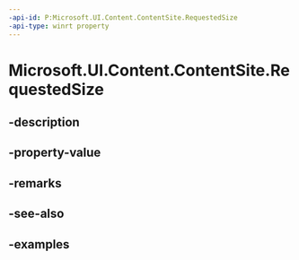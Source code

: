 ```yaml
---
-api-id: P:Microsoft.UI.Content.ContentSite.RequestedSize
-api-type: winrt property
---
```


# Microsoft.UI.Content.ContentSite.RequestedSize

<!--
public System.Numerics.Vector2 RequestedSize { get; }
-->


## -description

## -property-value

## -remarks

## -see-also

## -examples


